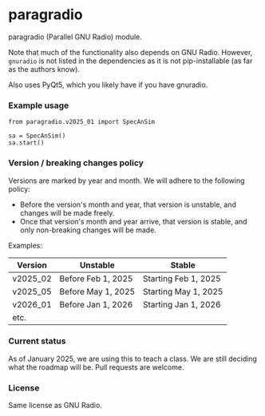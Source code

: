 # paragradio
    
paragradio (Parallel GNU Radio) module.
    
Note that much of the functionality also depends on GNU Radio. However, `gnuradio` is not listed in the dependencies as it is not pip-installable (as far as the authors know).

Also uses PyQt5, which you likely have if you have gnuradio.
    
### Example usage
    
```python3
from paragradio.v2025_01 import SpecAnSim

sa = SpecAnSim()
sa.start()
```
   
### Version / breaking changes policy

Versions are marked by year and month. We will adhere to the following policy:
    
- Before the version's month and year, that version is unstable, and changes will be made freely.
- Once that version's month and year arrive, that version is stable, and only non-breaking changes will be made.

Examples:

| Version  | Unstable              | Stable                 |
|----------|-----------------------|------------------------|
| v2025_02 | Before Feb 1, 2025    | Starting Feb 1, 2025   | 
| v2025_05 | Before May 1, 2025    | Starting May 1, 2025   | 
| v2026_01 | Before Jan 1, 2026    | Starting Jan 1, 2026   | 
| etc.     |                       |                        |
    
### Current status

As of January 2025, we are using this to teach a class. We are still deciding what the roadmap will be. Pull requests are welcome.

### License

Same license as GNU Radio.
